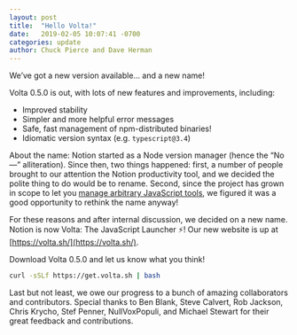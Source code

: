 ```yaml
---
layout: post
title:  "Hello Volta!"
date:   2019-02-05 10:07:41 -0700
categories: update
author: Chuck Pierce and Dave Herman
---
```


We’ve got a new version available… and a new name!

Volta 0.5.0 is out, with lots of new features and improvements, including:

- Improved stability
- Simpler and more helpful error messages
- Safe, fast management of npm-distributed binaries!
- Idiomatic version syntax (e.g. `typescript@3.4`)

About the name: Notion started as a Node version manager (hence the “No—” alliteration). Since then, two things happened: first, a number of people brought to our attention the Notion productivity tool, and we decided the polite thing to do would be to rename. Second, since the project has grown in scope to let you [manage arbitrary JavaScript tools](https://docs.volta.sh/guide/understanding#installing-package-binaries), we figured it was a good opportunity to rethink the name anyway!

For these reasons and after internal discussion, we decided on a new name. Notion is now Volta: The JavaScript Launcher ⚡! Our new website is up at [https://volta.sh/](https://volta.sh/).

Download Volta 0.5.0 and let us know what you think!


```bash
curl -sSLf https://get.volta.sh | bash
```

Last but not least, we owe our progress to a bunch of amazing collaborators and contributors. Special thanks to Ben Blank, Steve Calvert, Rob Jackson, Chris Krycho, Stef Penner, NullVoxPopuli, and Michael Stewart for their great feedback and contributions.
